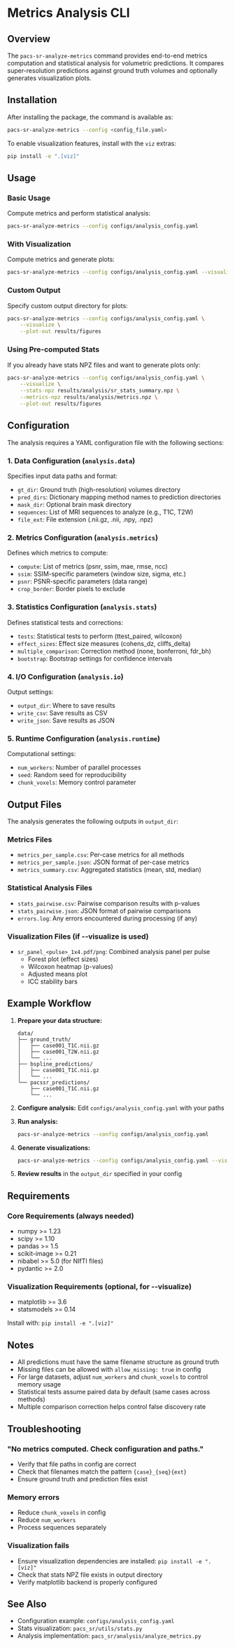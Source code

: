 # Metrics Analysis CLI

## Overview

The `pacs-sr-analyze-metrics` command provides end-to-end metrics computation and statistical analysis for volumetric predictions. It compares super-resolution predictions against ground truth volumes and optionally generates visualization plots.

## Installation

After installing the package, the command is available as:
```bash
pacs-sr-analyze-metrics --config <config_file.yaml>
```

To enable visualization features, install with the `viz` extras:
```bash
pip install -e ".[viz]"
```

## Usage

### Basic Usage

Compute metrics and perform statistical analysis:
```bash
pacs-sr-analyze-metrics --config configs/analysis_config.yaml
```

### With Visualization

Compute metrics and generate plots:
```bash
pacs-sr-analyze-metrics --config configs/analysis_config.yaml --visualize
```

### Custom Output

Specify custom output directory for plots:
```bash
pacs-sr-analyze-metrics --config configs/analysis_config.yaml \
    --visualize \
    --plot-out results/figures
```

### Using Pre-computed Stats

If you already have stats NPZ files and want to generate plots only:
```bash
pacs-sr-analyze-metrics --config configs/analysis_config.yaml \
    --visualize \
    --stats-npz results/analysis/sr_stats_summary.npz \
    --metrics-npz results/analysis/metrics.npz \
    --plot-out results/figures
```

## Configuration

The analysis requires a YAML configuration file with the following sections:

### 1. Data Configuration (`analysis.data`)

Specifies input data paths and format:
- `gt_dir`: Ground truth (high-resolution) volumes directory
- `pred_dirs`: Dictionary mapping method names to prediction directories
- `mask_dir`: Optional brain mask directory
- `sequences`: List of MRI sequences to analyze (e.g., T1C, T2W)
- `file_ext`: File extension (.nii.gz, .nii, .npy, .npz)

### 2. Metrics Configuration (`analysis.metrics`)

Defines which metrics to compute:
- `compute`: List of metrics (psnr, ssim, mae, rmse, ncc)
- `ssim`: SSIM-specific parameters (window size, sigma, etc.)
- `psnr`: PSNR-specific parameters (data range)
- `crop_border`: Border pixels to exclude

### 3. Statistics Configuration (`analysis.stats`)

Defines statistical tests and corrections:
- `tests`: Statistical tests to perform (ttest_paired, wilcoxon)
- `effect_sizes`: Effect size measures (cohens_dz, cliffs_delta)
- `multiple_comparison`: Correction method (none, bonferroni, fdr_bh)
- `bootstrap`: Bootstrap settings for confidence intervals

### 4. I/O Configuration (`analysis.io`)

Output settings:
- `output_dir`: Where to save results
- `write_csv`: Save results as CSV
- `write_json`: Save results as JSON

### 5. Runtime Configuration (`analysis.runtime`)

Computational settings:
- `num_workers`: Number of parallel processes
- `seed`: Random seed for reproducibility
- `chunk_voxels`: Memory control parameter

## Output Files

The analysis generates the following outputs in `output_dir`:

### Metrics Files
- `metrics_per_sample.csv`: Per-case metrics for all methods
- `metrics_per_sample.json`: JSON format of per-case metrics
- `metrics_summary.csv`: Aggregated statistics (mean, std, median)

### Statistical Analysis Files
- `stats_pairwise.csv`: Pairwise comparison results with p-values
- `stats_pairwise.json`: JSON format of pairwise comparisons
- `errors.log`: Any errors encountered during processing (if any)

### Visualization Files (if --visualize is used)
- `sr_panel_<pulse>_1x4.pdf/png`: Combined analysis panel per pulse
  - Forest plot (effect sizes)
  - Wilcoxon heatmap (p-values)
  - Adjusted means plot
  - ICC stability bars

## Example Workflow

1. **Prepare your data structure:**
   ```
   data/
   ├── ground_truth/
   │   ├── case001_T1C.nii.gz
   │   ├── case001_T2W.nii.gz
   │   └── ...
   ├── bspline_predictions/
   │   ├── case001_T1C.nii.gz
   │   └── ...
   └── pacssr_predictions/
       ├── case001_T1C.nii.gz
       └── ...
   ```

2. **Configure analysis:** Edit `configs/analysis_config.yaml` with your paths

3. **Run analysis:**
   ```bash
   pacs-sr-analyze-metrics --config configs/analysis_config.yaml
   ```

4. **Generate visualizations:**
   ```bash
   pacs-sr-analyze-metrics --config configs/analysis_config.yaml --visualize
   ```

5. **Review results** in the `output_dir` specified in your config

## Requirements

### Core Requirements (always needed)
- numpy >= 1.23
- scipy >= 1.10
- pandas >= 1.5
- scikit-image >= 0.21
- nibabel >= 5.0 (for NIfTI files)
- pydantic >= 2.0

### Visualization Requirements (optional, for --visualize)
- matplotlib >= 3.6
- statsmodels >= 0.14

Install with: `pip install -e ".[viz]"`

## Notes

- All predictions must have the same filename structure as ground truth
- Missing files can be allowed with `allow_missing: true` in config
- For large datasets, adjust `num_workers` and `chunk_voxels` to control memory usage
- Statistical tests assume paired data by default (same cases across methods)
- Multiple comparison correction helps control false discovery rate

## Troubleshooting

### "No metrics computed. Check configuration and paths."
- Verify that file paths in config are correct
- Check that filenames match the pattern `{case}_{seq}{ext}`
- Ensure ground truth and prediction files exist

### Memory errors
- Reduce `chunk_voxels` in config
- Reduce `num_workers`
- Process sequences separately

### Visualization fails
- Ensure visualization dependencies are installed: `pip install -e ".[viz]"`
- Check that stats NPZ file exists in output directory
- Verify matplotlib backend is properly configured

## See Also

- Configuration example: `configs/analysis_config.yaml`
- Stats visualization: `pacs_sr/utils/stats.py`
- Analysis implementation: `pacs_sr/analysis/analyze_metrics.py`
